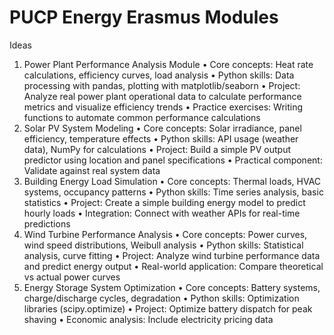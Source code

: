 # PUCP Energy Erasmus Modules

Ideas

1.	Power Plant Performance Analysis Module
•	Core concepts: Heat rate calculations, efficiency curves, load analysis
•	Python skills: Data processing with pandas, plotting with matplotlib/seaborn
•	Project: Analyze real power plant operational data to calculate performance metrics and visualize efficiency trends
•	Practice exercises: Writing functions to automate common performance calculations
2.	Solar PV System Modeling
•	Core concepts: Solar irradiance, panel efficiency, temperature effects
•	Python skills: API usage (weather data), NumPy for calculations
•	Project: Build a simple PV output predictor using location and panel specifications
•	Practical component: Validate against real system data
3.	Building Energy Load Simulation
•	Core concepts: Thermal loads, HVAC systems, occupancy patterns
•	Python skills: Time series analysis, basic statistics
•	Project: Create a simple building energy model to predict hourly loads
•	Integration: Connect with weather APIs for real-time predictions
4.	Wind Turbine Performance Analysis
•	Core concepts: Power curves, wind speed distributions, Weibull analysis
•	Python skills: Statistical analysis, curve fitting
•	Project: Analyze wind turbine performance data and predict energy output
•	Real-world application: Compare theoretical vs actual power curves
5.	Energy Storage System Optimization
•	Core concepts: Battery systems, charge/discharge cycles, degradation
•	Python skills: Optimization libraries (scipy.optimize)
•	Project: Optimize battery dispatch for peak shaving
•	Economic analysis: Include electricity pricing data
